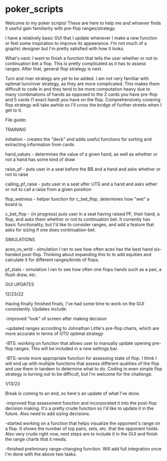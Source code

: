 # poker_scripts

Welcome to my poker scripts! These are here to help me and whoever finds it useful gain familiarity with pre-flop
ranges/strategy.

I have a relatively basic GUI that I update whenever I make a new function or feel some inspiration to improve its 
appearance. I'm not much of a graphic designer but I'm pretty satisfied with how it looks.

What's next: I want to finish a function that tells the user whether or not to continuation bet a flop. This
is pretty complicated as it has to assess ranges. After that, general flop strategy is next.

Turn and river strategy are yet to be added. I am not very familiar with optimal turn/river strategy, as they are more 
complicated. This makes them difficult to code in and they tend to be more computation heavy due to many combinations 
of hands as opposed to the 2 cards you have pre-flop and 5 cards (1 exact hand) you have on the flop. Comprehensively 
covering flop strategy will take awhile so I'll cross the bridge of further streets when I get to it.

File guide:


TRAINING


initiation - creates the "deck" and adds useful functions for sorting and extracting information from cards

hand_values - determines the value of a given hand, as well as whether or not a hand has some kind of draw

raise_pf - puts user in a seat before the BB and a hand and asks whether or not to raise

calling_pf_raise - puts user in a seat after UTG and a hand and asks wther or not to call a raise from
a given poisition

flop_wetness - helper function for c_bet_flop, determines how "wet" a board is.

c_bet_flop - (in progress) puts user in a seat having raised PF, their hand, a flop, and asks them whether
or not to continuation bet. It currently has basic functionality, but I'd like to consider ranges, and add
a feature that asks for sizing if one does continuation-bet.


SIMULATIONS


aces_vs_wrld - simulation I ran to see how often aces has the best hand six-handed post-flop. Thinking about
expanding this to to add equities and calculate it for different ranges/kinds of flops.

pf_stats - simulation I ran to see how often one flops hands such as a pair, a flush draw, etc.


GUI UPDATES


12/23/22

Having finally finished finals, I've had some time to work on the GUI consistently. Updates include:

-improved "look" of screen after making decision

-updated ranges according to Johnathan Little's pre-flop charts, which are more accurate in terms of GTO optimal strategy

-BTS: working on function that allows user to manually update opening pre-flop ranges. This will be included in a new settings bar.

-BTS: wrote more appropriate function for assessing state of flop. I think I will end up with multiple functions that assess 
different qualities of the flop and use them in tandem to determine what to do. Coding in even simple flop strategy is turning out to be 
difficult, but I'm welcome for the challenge.

1/13/23

Break is coming to an end, so here's an update of what I've done.

-improved flop assessment function and incorporated it into the post-flop decision making. It's a pretty crude function so I'd like to update it in the future. Also need to add sizing decisions.

-started working on a function that helps visualize the opponent's range on a flop. It shows the number of top pairs, sets, etc. that the opponent holds. Also very crude right now, next steps are to include it in the GUI and finish the range charts that it needs.

-finished preliminary range-changing function. Will add full integration once I'm done with the above two tasks.
